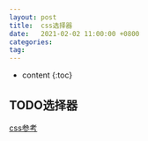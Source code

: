 ```yaml
---
layout: post
title:  css选择器
date:   2021-02-02 11:00:00 +0800
categories: 
tag: 
---
```

* content
{:toc}

## TODO选择器

[css参考](https://developer.mozilla.org/zh-CN/docs/Web/CSS/Reference)

